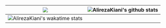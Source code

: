 |![](https://github-readme-stats.vercel.app/api/top-langs/?username=raidenShadow&layout=compact)|![AlirezaKiani's github stats](https://github-readme-stats.vercel.app/api?username=raidenShadow&show_icons=true&theme=dark)|
|---|---|
|![AlirezaKiani's wakatime stats](https://github-readme-stats.vercel.app/api/wakatime?username=raidenShadow)|
